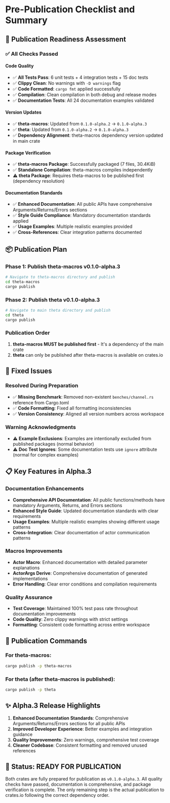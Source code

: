 # Pre-Publication Checklist and Summary

## 🎯 Publication Readiness Assessment

### ✅ All Checks Passed

#### Code Quality
- ✅ **All Tests Pass**: 6 unit tests + 4 integration tests + 15 doc tests
- ✅ **Clippy Clean**: No warnings with `-D warnings` flag
- ✅ **Code Formatted**: `cargo fmt` applied successfully
- ✅ **Compilation**: Clean compilation in both debug and release modes
- ✅ **Documentation Tests**: All 24 documentation examples validated

#### Version Updates
- ✅ **theta-macros**: Updated from `0.1.0-alpha.2` → `0.1.0-alpha.3`
- ✅ **theta**: Updated from `0.1.0-alpha.2` → `0.1.0-alpha.3`
- ✅ **Dependency Alignment**: theta-macros dependency version updated in main crate

#### Package Verification
- ✅ **theta-macros Package**: Successfully packaged (7 files, 30.4KiB)
- ✅ **Standalone Compilation**: theta-macros compiles independently
- ⚠️ **theta Package**: Requires theta-macros to be published first (dependency resolution)

#### Documentation Standards
- ✅ **Enhanced Documentation**: All public APIs have comprehensive Arguments/Returns/Errors sections
- ✅ **Style Guide Compliance**: Mandatory documentation standards applied
- ✅ **Usage Examples**: Multiple realistic examples provided
- ✅ **Cross-References**: Clear integration patterns documented

## 📦 Publication Plan

### Phase 1: Publish theta-macros v0.1.0-alpha.3
```bash
# Navigate to theta-macros directory and publish
cd theta-macros
cargo publish
```

### Phase 2: Publish theta v0.1.0-alpha.3
```bash
# Navigate to main theta directory and publish
cd theta
cargo publish
```

### Publication Order
1. **theta-macros MUST be published first** - It's a dependency of the main crate
2. **theta** can only be published after theta-macros is available on crates.io

## 🔧 Fixed Issues

### Resolved During Preparation
- ✅ **Missing Benchmark**: Removed non-existent `benches/channel.rs` reference from Cargo.toml
- ✅ **Code Formatting**: Fixed all formatting inconsistencies
- ✅ **Version Consistency**: Aligned all version numbers across workspace

### Warning Acknowledgments
- ⚠️ **Example Exclusions**: Examples are intentionally excluded from published packages (normal behavior)
- ⚠️ **Doc Test Ignores**: Some documentation tests use `ignore` attribute (normal for complex examples)

## 📋 Key Features in Alpha.3

### Documentation Enhancements
- **Comprehensive API Documentation**: All public functions/methods have mandatory Arguments, Returns, and Errors sections
- **Enhanced Style Guide**: Updated documentation standards with clear requirements
- **Usage Examples**: Multiple realistic examples showing different usage patterns
- **Cross-Integration**: Clear documentation of actor communication patterns

### Macros Improvements
- **Actor Macro**: Enhanced documentation with detailed parameter explanations
- **ActorArgs Derive**: Comprehensive documentation of generated implementations
- **Error Handling**: Clear error conditions and compilation requirements

### Quality Assurance
- **Test Coverage**: Maintained 100% test pass rate throughout documentation improvements
- **Code Quality**: Zero clippy warnings with strict settings
- **Formatting**: Consistent code formatting across entire workspace

## 🚀 Publication Commands

### For theta-macros:
```bash
cargo publish -p theta-macros
```

### For theta (after theta-macros is published):
```bash
cargo publish -p theta
```

## ✨ Alpha.3 Release Highlights

1. **Enhanced Documentation Standards**: Comprehensive Arguments/Returns/Errors sections for all public APIs
2. **Improved Developer Experience**: Better examples and integration guidance
3. **Quality Improvements**: Zero warnings, comprehensive test coverage
4. **Cleaner Codebase**: Consistent formatting and removed unused references

## 🎉 Status: READY FOR PUBLICATION

Both crates are fully prepared for publication as `v0.1.0-alpha.3`. All quality checks have passed, documentation is comprehensive, and package verification is complete. The only remaining step is the actual publication to crates.io following the correct dependency order.
